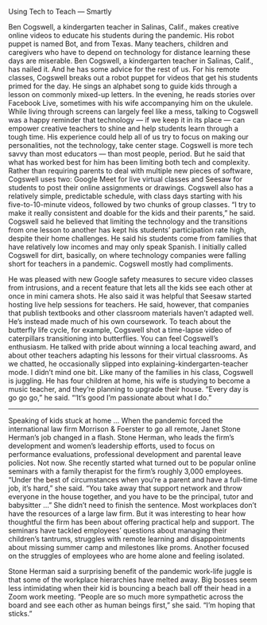 Using Tech to Teach — Smartly

Ben Cogswell, a kindergarten teacher in Salinas, Calif., makes creative online videos to educate
his students during the pandemic. His robot puppet is named Bot, and from Texas.
Many teachers, children and caregivers who have to depend on technology for distance learning
these days are miserable.
Ben Cogswell, a kindergarten teacher in Salinas, Calif., has nailed it. And he has some advice for the rest of us.
For his remote classes, Cogswell breaks out a robot puppet for videos that get his students primed for the day. He sings an alphabet song to guide kids through a lesson on commonly
mixed-up letters. In the evening, he reads stories over Facebook Live, sometimes with his wife accompanying him on the ukulele.
While living through screens can largely feel like a mess, talking to Cogswell was a happy
reminder that technology — if we keep it in its place — can empower creative teachers to shine
and help students learn through a tough time.
His experience could help all of us try to focus on making our personalities, not the technology,
take center stage.
Cogswell is more tech savvy than most educators — than most people, period. But he said that
what has worked best for him has been limiting both tech and complexity.
Rather than requiring parents to deal with multiple new pieces of software, Cogswell uses two:
Google Meet for live virtual classes and Seesaw for students to post their online assignments or
drawings.
Cogswell also has a relatively simple, predictable schedule, with class days starting with his
five-to-10-minute videos, followed by two chunks of group classes. “I try to make it really
consistent and doable for the kids and their parents,” he said.
Cogswell said he believed that limiting the technology and the transitions from one lesson to
another has kept his students’ participation rate high, despite their home challenges. He said his
students come from families that have relatively low incomes and may only speak Spanish.
I initially called Cogswell for dirt, basically, on where technology companies were falling short
for teachers in a pandemic. Cogswell mostly had compliments.

He was pleased with new Google safety measures to secure video classes from intrusions, and a
recent feature that lets all the kids see each other at once in mini camera shots. He also said it
was helpful that Seesaw started hosting live help sessions for teachers.
He said, however, that companies that publish textbooks and other classroom materials haven’t
adapted well. He’s instead made much of his own coursework. To teach about the butterfly life
cycle, for example, Cogswell shot a time-lapse video of caterpillars transitioning into
butterflies.
You can feel Cogswell’s enthusiasm. He talked with pride about winning a local teaching
award, and about other teachers adapting his lessons for their virtual classrooms. As we chatted,
he occasionally slipped into explaining-kindergarten-teacher mode. I didn’t mind one bit.
Like many of the families in his class, Cogswell is juggling. He has four children at home, his
wife is studying to become a music teacher, and they’re planning to upgrade their house.
“Every day is go go go,” he said. “‘It’s good I’m passionate about what I do.”
________________________________________
Speaking of kids stuck at home …
When the pandemic forced the international law firm Morrison &amp; Foerster to go all remote,
Janet Stone Herman’s job changed in a flash.
Stone Herman, who leads the firm’s development and women’s leadership efforts, used to focus
on performance evaluations, professional development and parental leave policies. Not now.
She recently started what turned out to be popular online seminars with a family therapist for
the firm’s roughly 3,000 employees.
“Under the best of circumstances when you’re a parent and have a full-time job, it’s hard,” she
said. “You take away that support network and throw everyone in the house together, and you
have to be the principal, tutor and babysitter …”
She didn’t need to finish the sentence.
Most workplaces don’t have the resources of a large law firm. But it was interesting to hear how
thoughtful the firm has been about offering practical help and support.
The seminars have tackled employees’ questions about managing their children’s tantrums,
struggles with remote learning and disappointments about missing summer camp and
milestones like proms. Another focused on the struggles of employees who are home alone and
feeling isolated.

Stone Herman said a surprising benefit of the pandemic work-life juggle is that some of the
workplace hierarchies have melted away. Big bosses seem less intimidating when their kid is
bouncing a beach ball off their head in a Zoom work meeting.
“People are so much more sympathetic across the board and see each other as human beings
first,” she said. “I’m hoping that sticks.”